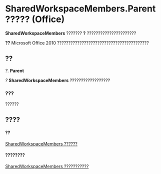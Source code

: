
# SharedWorkspaceMembers.Parent ????? (Office)

 **SharedWorkspaceMembers** ??????? **?** ??????????????????????


 **??**  Microsoft Office 2010 ?????????????????????????????????????????


## ??

 _?_. **Parent**

 _?_ **SharedWorkspaceMembers** ??????????????????


### ???

??????


## ????


#### ??


[SharedWorkspaceMembers ??????](2d0e6ce0-79ef-3030-b1af-465428314b15.md)
#### ????????


[SharedWorkspaceMembers ???????????](http://msdn.microsoft.com/library/296d0a8c-f0e6-769b-d5a4-8d38ad4403e2%28Office.15%29.aspx)